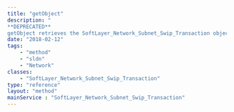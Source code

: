 ```yaml
---
title: "getObject"
description: "
**DEPRECATED**
getObject retrieves the SoftLayer_Network_Subnet_Swip_Transaction object whose ID number corresponds to the ID number of the init parameter passed to the SoftLayer_Network_Subnet_Swip_transaction service. You can only retrieve Swip transactions tied to the account. "
date: "2018-02-12"
tags:
    - "method"
    - "sldn"
    - "Network"
classes:
    - "SoftLayer_Network_Subnet_Swip_Transaction"
type: "reference"
layout: "method"
mainService : "SoftLayer_Network_Subnet_Swip_Transaction"
---
```


